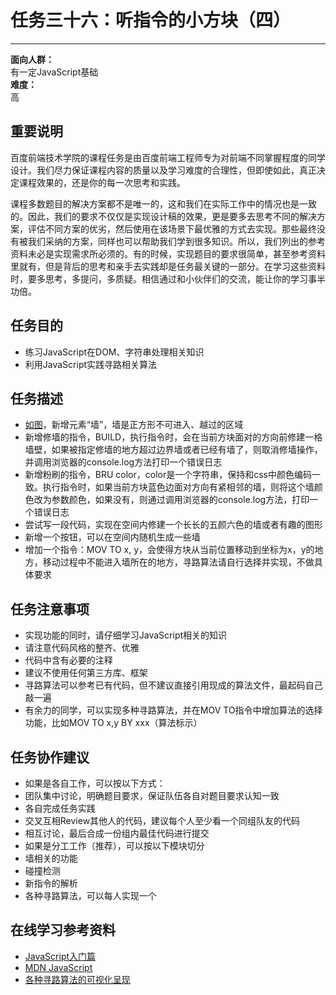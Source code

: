 # 任务三十六：听指令的小方块（四）
--------

**面向人群：**  
有一定JavaScript基础  
**难度：**  
高  

## 重要说明

百度前端技术学院的课程任务是由百度前端工程师专为对前端不同掌握程度的同学设计。我们尽力保证课程内容的质量以及学习难度的合理性，但即使如此，真正决定课程效果的，还是你的每一次思考和实践。

课程多数题目的解决方案都不是唯一的，这和我们在实际工作中的情况也是一致的。因此，我们的要求不仅仅是实现设计稿的效果，更是要多去思考不同的解决方案，评估不同方案的优劣，然后使用在该场景下最优雅的方式去实现。那些最终没有被我们采纳的方案，同样也可以帮助我们学到很多知识。所以，我们列出的参考资料未必是实现需求所必须的。有的时候，实现题目的要求很简单，甚至参考资料里就有，但是背后的思考和亲手去实践却是任务最关键的一部分。在学习这些资料时，要多思考，多提问，多质疑。相信通过和小伙伴们的交流，能让你的学习事半功倍。

## 任务目的

+ 练习JavaScript在DOM、字符串处理相关知识
+ 利用JavaScript实践寻路相关算法

## 任务描述

+ [如图](task_2_36_1.jpg)，新增元素“墙”，墙是正方形不可进入、越过的区域
+ 新增修墙的指令，BUILD，执行指令时，会在当前方块面对的方向前修建一格墙壁，如果被指定修墙的地方超过边界墙或者已经有墙了，则取消修墙操作，并调用浏览器的console.log方法打印一个错误日志
+ 新增粉刷的指令，BRU color，color是一个字符串，保持和css中颜色编码一致。执行指令时，如果当前方块蓝色边面对方向有紧相邻的墙，则将这个墙颜色改为参数颜色，如果没有，则通过调用浏览器的console.log方法，打印一个错误日志
+ 尝试写一段代码，实现在空间内修建一个长长的五颜六色的墙或者有趣的图形
+ 新增一个按钮，可以在空间内随机生成一些墙
+ 增加一个指令：MOV TO x, y，会使得方块从当前位置移动到坐标为x，y的地方，移动过程中不能进入墙所在的地方，寻路算法请自行选择并实现，不做具体要求

## 任务注意事项

+ 实现功能的同时，请仔细学习JavaScript相关的知识
+ 请注意代码风格的整齐、优雅
+ 代码中含有必要的注释
+ 建议不使用任何第三方库、框架
+ 寻路算法可以参考已有代码，但不建议直接引用现成的算法文件，最起码自己敲一遍
+ 有余力的同学，可以实现多种寻路算法，并在MOV TO指令中增加算法的选择功能，比如MOV TO x,y BY xxx（算法标示）

## 任务协作建议

+ 如果是各自工作，可以按以下方式：
+ 团队集中讨论，明确题目要求，保证队伍各自对题目要求认知一致
+ 各自完成任务实践
+ 交叉互相Review其他人的代码，建议每个人至少看一个同组队友的代码
+ 相互讨论，最后合成一份组内最佳代码进行提交
+ 如果是分工工作（推荐），可以按以下模块切分
+ 墙相关的功能
+ 碰撞检测
+ 新指令的解析
+ 各种寻路算法，可以每人实现一个

## 在线学习参考资料

+ [JavaScript入门篇](http://www.imooc.com/view/36)
+ [MDN JavaScript](https://developer.mozilla.org/zh-CN/docs/Web/JavaScript)
+ [各种寻路算法的可视化呈现](http://qiao.github.io/PathFinding.js/visual/)
